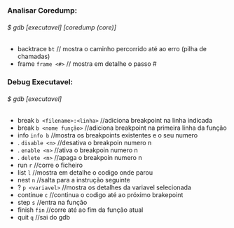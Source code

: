 ### Analisar Coredump:
###### $ gdb [executavel] [coredump (core)]

* backtrace   `bt`                // mostra o caminho percorrido até ao erro (pilha de chamadas)
* frame       `frame <#>`         // mostra em detalhe o passo #


### Debug Executavel:
###### $ gdb [executavel]

* break   `b <filename>:<linha>`  //adiciona breakpoint na linha indicada
* break   `b <nome função>`       //adiciona breakpoint na primeira linha da função
* info    `info b`                //mostra os breakpoints existentes e o seu numero
* .        `disable <n>`               //desativa o breakpoin numero n
* .        `enable <n>`                //ativa o breakpoin numero n
* .        `delete <n>`                //apaga o breakpoin numero n
* run     `r`                     //corre o ficheiro
* list    `l`                     //mostra em detalhe o codigo onde parou
* nest    `n`                     //salta para a instrução seguinte
* ?       `p <variavel>`          //mostra os detalhes da variavel selecionada
* continue    `c`                 //continua o codigo até ao próximo brakepoint
* step    `s`                     //entra na função
* finish  `fin`                   //corre até ao fim da função atual
* quit    `q`                     //sai do gdb

